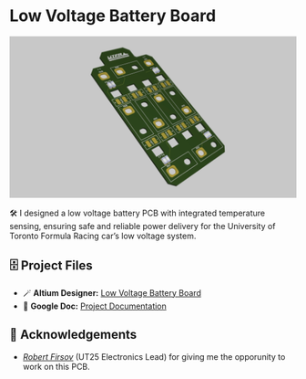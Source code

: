 # Low Voltage Battery Board 

![head](https://github.com/thejoonho/lv-bomba/blob/main/images/lv-batt-board.jpeg)

🛠️ I designed a low voltage battery PCB with integrated temperature sensing, ensuring safe and reliable power delivery for the University of Toronto Formula Racing car’s low voltage system.

## 🗄️ Project Files

- 🪄 **Altium Designer:** [Low Voltage Battery Board](https://personal-viewer.365.altium.com/client/index.html?feature=embed&source=171803BD-74A5-4BAE-9C3B-C18D398DA15D&activeView=3D)
- 📑 **Google Doc:** [Project Documentation](https://docs.google.com/document/d/1T1kuHEfLhl1W9Vp5NQ1bjV8UXPvdlBXKJn0wyxQ07zg/edit?usp=sharing)

## 💐 Acknowledgements

- *[Robert Firsov](https://www.linkedin.com/in/robert-firsov/)* (UT25 Electronics Lead) for giving me the opporunity to work on this PCB. 
